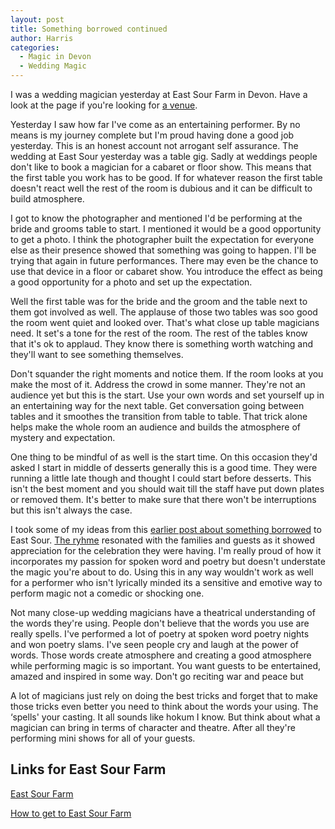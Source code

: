 ```yaml
---
layout: post
title: Something borrowed continued
author: Harris
categories:
  - Magic in Devon
  - Wedding Magic
---
```

I was a wedding magician yesterday at East Sour Farm in Devon. Have a look at the page if you're looking for [a venue](https://www.google.com/maps/place/East+Soar+Outdoor+Experience/@50.220165,-3.794295,15z/data=!4m5!3m4!1s0x0:0x5e7cd239168abbe8!8m2!3d50.220165!4d-3.794295).

Yesterday I saw how far I've come as an entertaining performer. By no means is my journey complete but I'm proud having done a good job yesterday. This is an honest account not arrogant self assurance. The wedding at East Sour yesterday was a table gig. Sadly at weddings people don't like to book a magician for a cabaret or floor show. This means that the first table you work has to be good. If for whatever reason the first table doesn't react well the rest of the room is dubious and it can be difficult to build atmosphere.

I got to know the photographer and mentioned I'd be performing at the bride and grooms table to start. I mentioned it would be a good opportunity to get a photo. I think the photographer built the expectation for everyone else as their presence showed that something was going to happen. I'll be trying that again in future performances. There may even be the chance to use that device in a floor or cabaret show. You introduce the effect as being a good opportunity for a photo and set up the expectation.

Well the first table was for the bride and the groom and the table next to them got involved as well. The applause of those two tables was soo good the room went quiet and looked over. That's what close up table magicians need. It set's a tone for the rest of the room. The rest of the tables know that it's ok to applaud. They know there is something worth watching and they'll want to see something themselves.

Don't squander the right moments and notice them. If the room looks at you make the most of it. Address the crowd in some manner. They're not an audience yet but this is the start. Use your own words and set yourself up in an entertaining way for the next table. Get conversation going between tables and it smoothes the transition from table to table. That trick alone helps make the whole room an audience and builds the atmosphere of mystery and expectation.

One thing to be mindful of as well is the start time. On this occasion they'd asked I start in middle of desserts generally this is a good time. They were running a little late though and thought I could start before desserts. This isn't the best moment and you should wait till the staff have put down plates or removed them. It's better to make sure that there won't be interruptions but this isn't always the case.

I took some of my ideas from this [earlier post about something borrowed](https://www.kristienharris.com/something-borrowed/) to East Sour. [The ryhme](https://www.kristienharris.com/something-borrowed/) resonated with the families and guests as it showed appreciation for the celebration they were having. I'm really proud of how it incorporates my passion for spoken word and poetry but doesn't understate the magic you're about to do. Using this in any way wouldn't work as well for a performer who isn't lyrically minded its a sensitive and emotive way to perform magic not a comedic or shocking one.

Not many close-up wedding magicians have a theatrical understanding of the words they're using. People don't believe that the words you use are really spells. I've performed a lot of poetry at spoken word poetry nights and won poetry slams. I've seen people cry and laugh at the power of words. Those words create atmosphere and creating a good atmosphere while performing magic is so important. You want guests to be entertained, amazed and inspired in some way. Don't go reciting war and peace but

A lot of magicians just rely on doing the best tricks and forget that to make those tricks even better you need to think about the words your using. The &#8216;spells' your casting. It all sounds like hokum I know. But think about what a magician can bring in terms of character and theatre. After all they're performing mini shows for all of your guests.

## Links for East Sour Farm

[East Sour Farm](https://www.eastsoaroutdoorexperience.co.uk/)

[How to get to East Sour Farm](https://www.google.com/maps/place/East+Soar+Outdoor+Experience/@50.220165,-3.794295,15z/data=!4m5!3m4!1s0x0:0x5e7cd239168abbe8!8m2!3d50.220165!4d-3.794295)